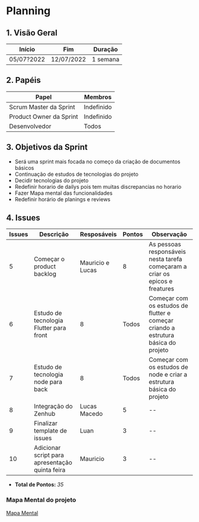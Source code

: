 # Planning

## 1. Visão Geral

<!-- data de inicio da sprint
     data de finalização da sprint
     duraração da sprint
 -->

| Início     | Fim        | Duração  |
| ---------- | ---------- | -------- |
| 05/07?2022 | 12/07/2022 | 1 semana |

## 2. Papéis

<!-- Papeis que cada membro exerceu durante essa sprint -->

| Papel                   | Membros    |
| ----------------------- | ---------- |
| Scrum Master da Sprint  | Indefinido |
| Product Owner da Sprint | Indefinido |
| Desenvolvedor           | Todos      |

## 3. Objetivos da Sprint

<!-- descrever de forma geral o objetivo da sprint -->

- Será uma sprint mais focada no começo da criação de documentos básicos
- Continuação de estudos de tecnologias do projeto
- Decidir tecnologias do projeto
- Redefinir horario de dailys pois tem muitas discrepancias no horario
- Fazer Mapa mental das funcionalidades
- Redefinir horário de planings e reviews

## 4. Issues

<!-- descrever as issues que definimos para essa sprint e alocar um responsavel por ela -->

| Issues | Descrição                 | Resposáveis      | Pontos | Observação                                                                   |
| ------ | ------------------------- | ---------------- | ------ | ---------------------------------------------------------------------------- |
| 5      | Começar o product backlog | Mauricio e Lucas | 8      | As pessoas responsáveis nesta tarefa começaram a criar os epicos e freatures |
| 6 | Estudo de tecnologia Flutter para front | 8 | Todos | Começar com os estudos de flutter e começar criando a estrutura básica do projeto |
| 7 | Estudo de tecnologia node para back | 8 | Todos | Começar com os estudos de node e criar a estrutura básica do projeto |
| 8 | Integração do Zenhub | Lucas Macedo| 5 | -- |
| 9 | Finalizar template de issues | Luan | 3 | -- |
| 10 | Adicionar script para apresentação quinta feira | Mauricio | 3 | -- |

- **Total de Pontos:** _35_

### Mapa Mental do projeto

[Mapa Mental](https://lucid.app/lucidspark/97fac4cc-4ab0-4223-a3cd-319b1135101c/edit?invitationId=inv_b4c15218-ca9f-438e-aa10-7b7050bd1d89#)
